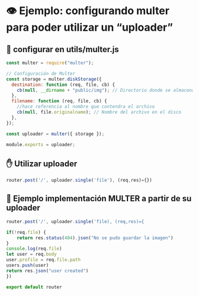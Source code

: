 # 👁️ Ejemplo: configurando multer para poder utilizar un “uploader”

## 🧰 configurar en utils/multer.js

```js
const multer = require("multer");

// Configuración de Multer
const storage = multer.diskStorage({
  destination: function (req, file, cb) {
    cb(null, __dirname + "public/img"); // Directorio donde se almacenarán las imágenes
  },
  filename: function (req, file, cb) {
    //hace referencia al nombre que contendra el archivo
    cb(null, file.originalname); // Nombre del archivo en el disco
  },
});

const uploader = multer({ storage });

module.exports = uploader;
```

## ✋ Utilizar uploader

```js
router.post('/', uploader.single('file'), (req,res)={})
```

## 💯 Ejemplo implementación MULTER a partir de su uploader

```js
router.post('/', uploader.single('file), (req,res)={

if(!req.file) {
    return res.status(404).json("No se pudo guardar la imagen")
}
console.log(req.file)
let user = req.body
user.profile = req.file.path
users.push(user)
return res.json("user created")
})

export default router
```
<!-- Cuando subimos un archivo (imagen, vídeo, etc), estamos hablando de un flujo de datos. lo cual no puede plasmarse en un JSON. Cuando enviamos información a un endpoint donde sabemos que utilizamos MULTER, debemos enviarlo como FormData, no como JSON. -->
